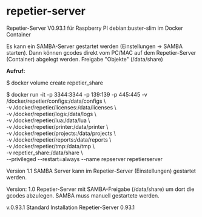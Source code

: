 # repetier-server
Repetier-Server V0.93.1 für Raspberry PI debian:buster-slim
im Docker Container

Es kann ein SAMBA-Server gestartet werden (Einstellungen -> SAMBA starten). Dann können gcodes direkt vom PC/MAC auf dem Repetier-Server (Container) abgelegt werden.
Freigabe "Objekte" (/data/share)

**Aufruf:**

$ docker volume create repetier_share

$ docker run -it -p 3344:3344 -p 139:139 -p 445:445
-v /docker/repetier/configs:/data/configs \\\
-v /docker/repetier/licenses:/data/licenses \\\
-v /docker/repetier/logs:/data/logs \\\
-v /docker/repetier/lua:/data/lua \\\
-v /docker/repetier/printer:/data/printer \\\
-v /docker/repetier/projects:/data/projects \\\
-v /docker/repetier/reports:/data/reports \\\
-v /docker/repetier/tmp:/data/tmp \\\
-v repetier_share:/data/share \\\
--privileged --restart=always --name repserver repetierserver



Version 1.1   SAMBA Server kann im Repetier-Server (Einstellungen) gestartet werden.

Version: 1.0  Repetier-Server mit SAMBA-Freigabe (/data/share) um dort die gcodes abzulegen. SAMBA muss manuell gestartete werden.

v.0.93.1 Standard Installation Repetier-Server 0.93.1
